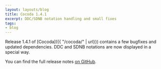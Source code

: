 ```yaml
---
layout: layouts/blog
title: Cocoda 1.4.1
excerpt: DDC/SDNB notation handling and small fixes
tags:
- blog
---
```


Release 1.4.1 of [Cocoda]({{ "/cocoda/" | url}}) contains a few bugfixes and updated dependencies. DDC and SDNB notations are now displayed in a special way.

You can find the full release notes [on GitHub](https://github.com/gbv/cocoda/releases/tag/1.4.1).
